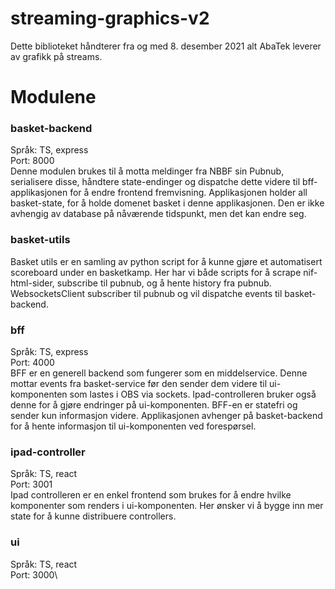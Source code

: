 # streaming-graphics-v2

Dette biblioteket håndterer fra og med 8. desember 2021 alt AbaTek leverer av grafikk på streams.

# Modulene

### basket-backend

Språk: TS, express\
Port: 8000\
Denne modulen brukes til å motta meldinger fra NBBF sin Pubnub, serialisere disse, håndtere state-endinger og dispatche dette videre til bff-applikasjonen for å endre frontend fremvisning.
Applikasjonen holder all basket-state, for å holde domenet basket i denne applikasjonen. Den er ikke avhengig av database på nåværende tidspunkt, men det kan endre seg.

### basket-utils

Basket utils er en samling av python script for å kunne gjøre et automatisert scoreboard under en basketkamp. Her har vi både scripts for å scrape nif-html-sider, subscribe til pubnub, og å hente history fra pubnub. WebsocketsClient subscriber til pubnub og vil dispatche events til basket-backend.

### bff

Språk: TS, express\
Port: 4000\
BFF er en generell backend som fungerer som en middelservice. Denne mottar events fra basket-service før den sender dem videre til ui-komponenten som lastes i OBS via sockets. Ipad-controlleren bruker også denne for å gjøre endringer på ui-komponenten. BFF-en er statefri og sender kun informasjon videre.
Applikasjonen avhenger på basket-backend for å hente informasjon til ui-komponenten ved forespørsel.

### ipad-controller

Språk: TS, react\
Port: 3001\
Ipad controlleren er en enkel frontend som brukes for å endre hvilke komponenter som renders i ui-komponenten. Her ønsker vi å bygge inn mer state for å kunne distribuere controllers.

### ui

Språk: TS, react\
Port: 3000\

